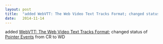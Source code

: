 ```yaml
---
layout: post
title:  "added WebVTT: The Web Video Text Tracks Format; changed status of Pointer Events from CR to WD"
date:   2014-11-14
---
```


added <a href="http://www.w3.org/TR/webvtt1/">WebVTT: The Web Video Text Tracks Format</a>; changed status of <a href="http://www.w3.org/TR/pointerevents/">Pointer Events</a> from CR to WD

